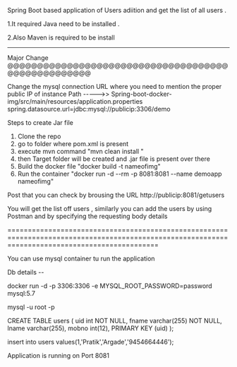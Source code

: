 Spring Boot based application of Users adiition and get the list of all users .

1.It required Java need to be installed .

2.Also Maven is required to be install

------------------------------------------------------------------------------------------

Major Change @@@@@@@@@@@@@@@@@@@@@@@@@@@@@@@@@@@@@@@@@@@@@@@@@@@

Change the mysql connection URL where you need to mention the proper public IP of instance 
Path ----->> Spring-boot-docker-img/src/main/resources/application.properties
spring.datasource.url=jdbc:mysql://publicip:3306/demo

Steps to create Jar file 
1. Clone the repo 
2. go to folder where pom.xml is present 
3. execute mvn command "mvn clean install " 
4. then Target folder will be created and .jar file is present over there 
5. Build the docker file "docker build -t nameofimg"
6. Run the container "docker run -d --rm -p 8081:8081 --name demoapp nameofimg"

Post that you can check by brousing the URL http://publicip:8081/getusers

You will get the list off users , similarly you can add the users by using Postman and by specifying the requesting body details 

=================================================================================================================================================



You can use mysql container tu run the application 

Db details --

docker run -d -p 3306:3306 -e MYSQL_ROOT_PASSWORD=password mysql:5.7

mysql -u root -p 

CREATE TABLE users ( uid int NOT NULL, fname varchar(255) NOT NULL, lname varchar(255), mobno int(12), PRIMARY KEY (uid) );

insert into users values(1,'Pratik','Argade','9454664446');

Application is running on Port 8081
